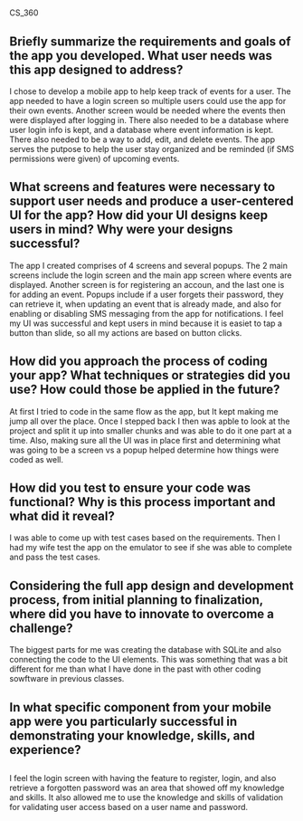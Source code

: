 <h1></h1> CS_360

<h2><b></b>Briefly summarize the requirements and goals of the app you developed. What user needs was this app designed to address?</h2>
I chose to develop a mobile app to help keep track of events for a user. The app needed to have a login screen so multiple users could use the app for their own events. Another screen would be needed where the events then were displayed after logging in. There also needed to be a database where user login info is kept, and a database where event information is kept. There also needed to be a way to add, edit, and delete events. The app serves the putpose to help the user stay organized and be reminded (if SMS permissions were given) of upcoming events.

<h2><b></b>What screens and features were necessary to support user needs and produce a user-centered UI for the app? How did your UI designs keep users in mind? Why were your designs successful?</h2>
The app I created comprises of 4 screens and several popups. The 2 main screens include the login screen and the main app screen where events are displayed. Another screen is for registering an accoun, and the last one is for adding an event. Popups include if a user forgets their password, they can retrieve it, when updating an event that is already made, and also for enabling or disabling SMS messaging from the app for notifications. I feel my UI was successful and kept users in mind because it is easiet to tap a button than slide, so all my actions are based on button clicks.

<h2><b></b>How did you approach the process of coding your app? What techniques or strategies did you use? How could those be applied in the future?</h2>
At first I tried to code in the same flow as the app, but It kept making me jump all over the place. Once I stepped back I then was apble to look at the project and split it up into smaller chunks and was able to do it one part at a time. Also, making sure all the UI was in place first and determining what was going to be a screen vs a popup helped determine how things were coded as well.

<h2><b></b>How did you test to ensure your code was functional? Why is this process important and what did it reveal?</h2>
I was able to come up with test cases based on the requirements. Then I had my wife test the app on the emulator to see if she was able to complete and pass the test cases.

<h2><b></b>Considering the full app design and development process, from initial planning to finalization, where did you have to innovate to overcome a challenge?</h2>
The biggest parts for me was creating the database with SQLite and also connecting the code to the UI elements. This was something that was a bit different for me than what I have done in the past with other coding sowftware in previous classes.

<h2><b></b>In what specific component from your mobile app were you particularly successful in demonstrating your knowledge, skills, and experience?<h2></h2>
I feel the login screen with having the feature to register, login, and also retrieve a forgotten password was an area that showed off my knowledge and skills. It also allowed me to use the knowledge and skills of validation for validating user access based on a user name and password.
